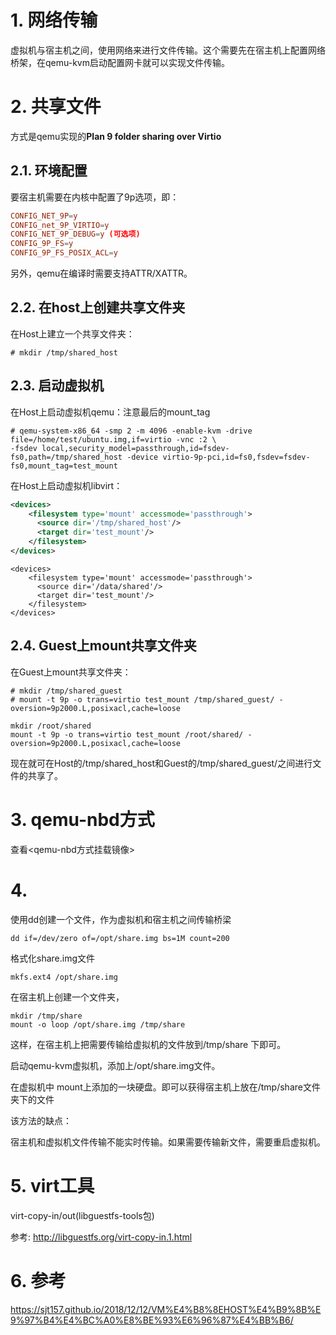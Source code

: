 
# 1. 网络传输

虚拟机与宿主机之间，使用网络来进行文件传输。这个需要先在宿主机上配置网络桥架，在qemu-kvm启动配置网卡就可以实现文件传输。

# 2. 共享文件

方式是qemu实现的**Plan 9 folder sharing over Virtio**

## 2.1. 环境配置

要宿主机需要在内核中配置了9p选项，即：

```conf
CONFIG_NET_9P=y
CONFIG_net_9P_VIRTIO=y
CONFIG_NET_9P_DEBUG=y (可选项)
CONFIG_9P_FS=y
CONFIG_9P_FS_POSIX_ACL=y
```

另外，qemu在编译时需要支持ATTR/XATTR。

## 2.2. 在host上创建共享文件夹

在Host上建立一个共享文件夹：

```
# mkdir /tmp/shared_host
```

## 2.3. 启动虚拟机

在Host上启动虚拟机qemu：注意最后的mount_tag

```
# qemu-system-x86_64 -smp 2 -m 4096 -enable-kvm -drive file=/home/test/ubuntu.img,if=virtio -vnc :2 \
-fsdev local,security_model=passthrough,id=fsdev-fs0,path=/tmp/shared_host -device virtio-9p-pci,id=fs0,fsdev=fsdev-fs0,mount_tag=test_mount
```

在Host上启动虚拟机libvirt：

```xml
<devices>
    <filesystem type='mount' accessmode='passthrough'>
      <source dir='/tmp/shared_host'/>
      <target dir='test_mount'/>
    </filesystem>
</devices>
```


```
<devices>
    <filesystem type='mount' accessmode='passthrough'>
      <source dir='/data/shared'/>
      <target dir='test_mount'/>
    </filesystem>
</devices>
```

## 2.4. Guest上mount共享文件夹

在Guest上mount共享文件夹：

```
# mkdir /tmp/shared_guest
# mount -t 9p -o trans=virtio test_mount /tmp/shared_guest/ -oversion=9p2000.L,posixacl,cache=loose
```

```
mkdir /root/shared
mount -t 9p -o trans=virtio test_mount /root/shared/ -oversion=9p2000.L,posixacl,cache=loose
```

现在就可在Host的/tmp/shared_host和Guest的/tmp/shared_guest/之间进行文件的共享了。

# 3. qemu-nbd方式

查看\<qemu-nbd方式挂载镜像>

# 4. 

使用dd创建一个文件，作为虚拟机和宿主机之间传输桥梁

```
dd if=/dev/zero of=/opt/share.img bs=1M count=200
```

格式化share.img文件

```
mkfs.ext4 /opt/share.img
```

在宿主机上创建一个文件夹，
   
```
mkdir /tmp/share
mount -o loop /opt/share.img /tmp/share
```

这样，在宿主机上把需要传输给虚拟机的文件放到/tmp/share 下即可。

启动qemu-kvm虚拟机，添加上/opt/share.img文件。

在虚拟机中 mount上添加的一块硬盘。即可以获得宿主机上放在/tmp/share文件夹下的文件

该方法的缺点：
     
宿主机和虚拟机文件传输不能实时传输。如果需要传输新文件，需要重启虚拟机。


# 5. virt工具

virt-copy-in/out(libguestfs-tools包)

参考: http://libguestfs.org/virt-copy-in.1.html

# 6. 参考

https://sjt157.github.io/2018/12/12/VM%E4%B8%8EHOST%E4%B9%8B%E9%97%B4%E4%BC%A0%E8%BE%93%E6%96%87%E4%BB%B6/

